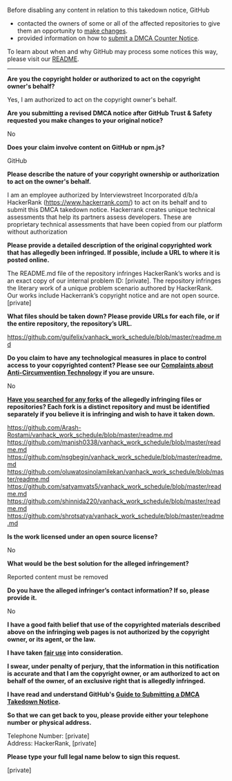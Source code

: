 Before disabling any content in relation to this takedown notice, GitHub
- contacted the owners of some or all of the affected repositories to give them an opportunity to [make changes](https://docs.github.com/en/github/site-policy/dmca-takedown-policy#a-how-does-this-actually-work).
- provided information on how to [submit a DMCA Counter Notice](https://docs.github.com/en/articles/guide-to-submitting-a-dmca-counter-notice).

To learn about when and why GitHub may process some notices this way, please visit our [README](https://github.com/github/dmca/blob/master/README.md#anatomy-of-a-takedown-notice).

---

**Are you the copyright holder or authorized to act on the copyright owner's behalf?**

Yes, I am authorized to act on the copyright owner's behalf.

**Are you submitting a revised DMCA notice after GitHub Trust & Safety requested you make changes to your original notice?**

No

**Does your claim involve content on GitHub or npm.js?**

GitHub

**Please describe the nature of your copyright ownership or authorization to act on the owner's behalf.**

I am an employee authorized by Interviewstreet Incorporated d/b/a HackerRank (https://www.hackerrank.com/) to act on its behalf and to submit this DMCA takedown notice. Hackerrank creates unique technical assessments that help its partners assess developers. These are proprietary technical assessments that have been copied from our platform without authorization

**Please provide a detailed description of the original copyrighted work that has allegedly been infringed. If possible, include a URL to where it is posted online.**

The README.md file of the repository infringes HackerRankʼs works and is an exact copy of our internal problem ID: [private]. The repository infringes the literary work of a unique problem scenario authored by HackerRank. Our works include Hackerrankʼs copyright notice and are not open source.
[private]

**What files should be taken down? Please provide URLs for each file, or if the entire repository, the repository’s URL.**

https://github.com/guifelix/vanhack_work_schedule/blob/master/readme.md

**Do you claim to have any technological measures in place to control access to your copyrighted content? Please see our <a href="https://docs.github.com/articles/guide-to-submitting-a-dmca-takedown-notice#complaints-about-anti-circumvention-technology">Complaints about Anti-Circumvention Technology</a> if you are unsure.**

No

**<a href="https://docs.github.com/articles/dmca-takedown-policy#b-what-about-forks-or-whats-a-fork">Have you searched for any forks</a> of the allegedly infringing files or repositories? Each fork is a distinct repository and must be identified separately if you believe it is infringing and wish to have it taken down.**

https://github.com/Arash-Rostami/vanhack_work_schedule/blob/master/readme.md  
https://github.com/manish0338/vanhack_work_schedule/blob/master/readme.md  
https://github.com/nsgbegin/vanhack_work_schedule/blob/master/readme.md  
https://github.com/oluwatosinolamilekan/vanhack_work_schedule/blob/master/readme.md  
https://github.com/satyamvats5/vanhack_work_schedule/blob/master/readme.md  
https://github.com/shinnida220/vanhack_work_schedule/blob/master/readme.md  
https://github.com/shrotsatya/vanhack_work_schedule/blob/master/readme.md  

**Is the work licensed under an open source license?**

No

**What would be the best solution for the alleged infringement?**

Reported content must be removed

**Do you have the alleged infringer’s contact information? If so, please provide it.**

No

**I have a good faith belief that use of the copyrighted materials described above on the infringing web pages is not authorized by the copyright owner, or its agent, or the law.**

**I have taken <a href="https://www.lumendatabase.org/topics/22">fair use</a> into consideration.**

**I swear, under penalty of perjury, that the information in this notification is accurate and that I am the copyright owner, or am authorized to act on behalf of the owner, of an exclusive right that is allegedly infringed.**

**I have read and understand GitHub's <a href="https://docs.github.com/articles/guide-to-submitting-a-dmca-takedown-notice/">Guide to Submitting a DMCA Takedown Notice</a>.**

**So that we can get back to you, please provide either your telephone number or physical address.**

Telephone Number: [private]  
Address: HackerRank, [private]  

**Please type your full legal name below to sign this request.**

[private]  
